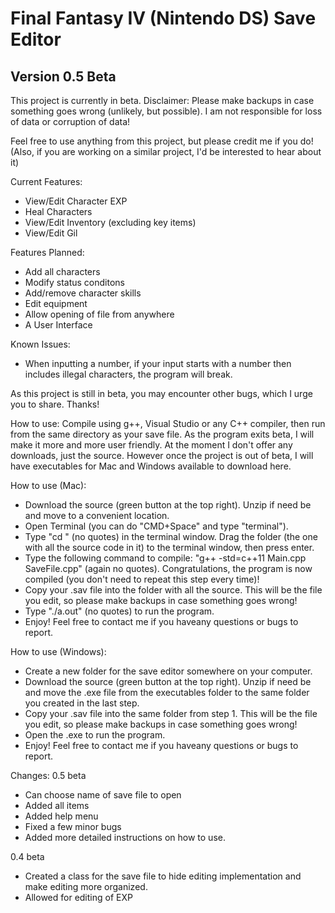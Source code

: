 # Final Fantasy IV (Nintendo DS) Save Editor
## Version 0.5 Beta

This project is currently in beta.
Disclaimer: Please make backups in case something goes wrong (unlikely, but possible). I am not responsible for loss of data or corruption of data!

Feel free to use anything from this project, but please credit me if you do!
(Also, if you are working on a similar project, I'd be interested to hear about it)

Current Features:
- View/Edit Character EXP
- Heal Characters
- View/Edit Inventory (excluding key items)
- View/Edit Gil

Features Planned:
- Add all characters
- Modify status conditons
- Add/remove character skills
- Edit equipment
- Allow opening of file from anywhere
- A User Interface

Known Issues:
- When inputting a number, if your input starts with a number then includes illegal characters, the program will break.

As this project is still in beta, you may encounter other bugs, which I urge you to share. Thanks!

How to use:
Compile using g++, Visual Studio or any C++ compiler, then run from the same directory as your save file. As the program exits beta, I will make it more and more user friendly. 
At the moment I don't offer any downloads, just the source. However once the project is out of beta, I will have executables for Mac and Windows available to download here.

How to use (Mac):
- Download the source (green button at the top right). Unzip if need be and move to a convenient location.
- Open Terminal (you can do "CMD+Space" and type "terminal").
- Type "cd " (no quotes) in the terminal window. Drag the folder (the one with all the source code in it) to the terminal window, then press enter.
- Type the following command to compile: "g++ -std=c++11 Main.cpp SaveFile.cpp" (again no quotes). Congratulations, the program is now compiled (you don't need to repeat this step every time)!
- Copy your .sav file into the folder with all the source. This will be the file you edit, so please make backups in case something goes wrong!
- Type "./a.out" (no quotes) to run the program.
- Enjoy! Feel free to contact me if you haveany questions or bugs to report.

How to use (Windows):
- Create a new folder for the save editor somewhere on your computer. 
- Download the source (green button at the top right). Unzip if need be and move the .exe file from the executables folder to the same folder you created in the last step.
- Copy your .sav file into the same folder from step 1. This will be the file you edit, so please make backups in case something goes wrong!
- Open the .exe to run the program.
- Enjoy! Feel free to contact me if you haveany questions or bugs to report.


Changes:
0.5 beta
- Can choose name of save file to open
- Added all items
- Added help menu
- Fixed a few minor bugs
- Added more detailed instructions on how to use.

0.4 beta
- Created a class for the save file to hide editing implementation and make editing more organized.
- Allowed for editing of EXP